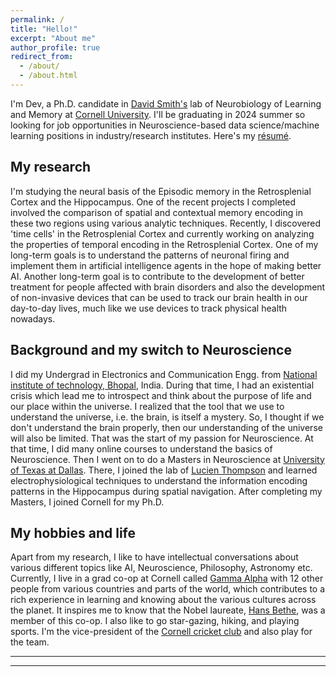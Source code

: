 ```yaml
---
permalink: /
title: "Hello!"
excerpt: "About me"
author_profile: true
redirect_from: 
  - /about/
  - /about.html
---
```


I'm Dev, a Ph.D. candidate in [David Smith's][lab_website] lab of Neurobiology of Learning and Memory at [Cornell University][university]. I'll be graduating in 2024 summer so looking for job opportunities in Neuroscience-based data science/machine learning positions in industry/research institutes. Here's my [résumé][resume].


My research
------

I'm studying the neural basis of the Episodic memory in the Retrosplenial Cortex and the Hippocampus. One of the recent projects I completed involved the comparison of spatial and contextual memory encoding in these two regions using various analytic techniques. Recently, I discovered 'time cells' in the Retrosplenial Cortex and currently working on analyzing the properties of temporal encoding in the Retrosplenial Cortex. One of my long-term goals is to understand the patterns of neuronal firing and implement them in artificial intelligence agents in the hope of making better AI. Another long-term goal is to contribute to the development of better treatment for people affected with brain disorders and also the development of non-invasive devices that can be used to track our brain health in our day-to-day lives, much like we use devices to track physical health nowadays.  


Background and my switch to Neuroscience
------

I did my Undergrad in Electronics and Communication Engg. from [National institute of technology, Bhopal][ug], India. During that time, I had an existential crisis which lead me to introspect and think about the purpose of life and our place within the universe. I realized that the tool that we use to understand the universe, i.e. the brain, is itself a mystery. So, I thought if we don't understand the brain properly, then our understanding of the universe will also be limited. That was the start of my passion for Neuroscience. At that time, I did many online courses to understand the basics of Neuroscience. Then I went on to do a Masters in Neuroscience at [University of Texas at Dallas][masters]. There, I joined the lab of [Lucien Thompson][lab_utd] and learned electrophysiological techniques to understand the information encoding patterns in the Hippocampus during spatial navigation. After completing my Masters, I joined Cornell for my Ph.D.


My hobbies and life
------

Apart from my research, I like to have intellectual conversations about various different topics like AI, Neuroscience, Philosophy, Astronomy etc. Currently, I live in a grad co-op at Cornell called [Gamma Alpha][house] with 12 other people from various countries and parts of the world, which contributes to a rich experience in learning and knowing about the various cultures across the planet. It inspires me to know that the Nobel laureate, [Hans Bethe][nobel], was a member of this co-op. I also like to go star-gazing, hiking, and playing sports. I'm the vice-president of the [Cornell cricket club][cricket] and also play for the team.

---
---
[resume]: https://devsubramanian.github.io/Resume.pdf
[lab_website]: https://blogs.cornell.edu/davidsmithlab/
[university]: https://www.cornell.edu/
[ug]: http://www.manit.ac.in/
[masters]: https://www.utdallas.edu/
[lab_utd]: https://bbs.utdallas.edu/agingmemorylab/
[house]: https://www.gammaalphaithaca.com/
[nobel]: https://en.wikipedia.org/wiki/Hans_Bethe
[cricket]: https://www.facebook.com/cornellcricket/
